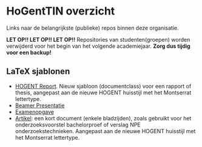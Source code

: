 # HoGentTIN overzicht

Links naar de belangrijkste (publieke) repos binnen deze organisatie.

**LET OP!! LET OP!! LET OP!!** Repositories van studenten(groepen) worden verwijderd voor het begin van het volgende academiejaar. **Zorg dus tijdig voor een backup!**

## LaTeX sjablonen

- [HOGENT Report](https://github.com/HoGentTIN/hogent-latex-report). Nieuw sjabloon (documentclass) voor een rapport of thesis, aangepast aan de nieuwe HOGENT huisstijl met het Montserrat lettertype.
- [Beamer Presentatie](https://github.com/HoGentTIN/presentatie-latex-sjabloon)
- [Examenopgave](https://github.com/HoGentTIN/examen-latex-sjabloon)
- [Artikel](https://github.com/HoGentTIN/artikel-latex-sjabloon): een kort document (enkele bladzijden), zoals gebruikt voor het onderzoeksvoorstel bachelorproef of verslag NPE onderzoekstechnieken. Aangepast aan de nieuwe HOGENT huisstijl met het Montserrat lettertype.

